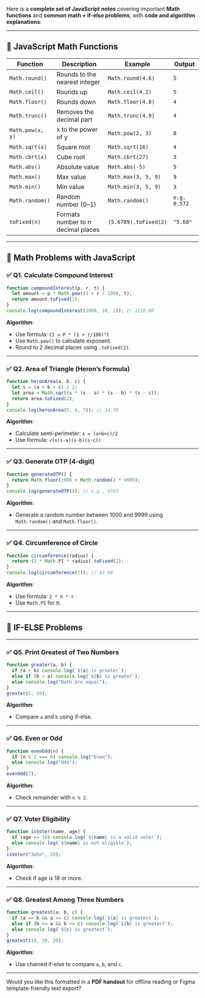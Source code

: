 Here is a **complete set of JavaScript notes** covering important **Math functions** and **common math + if-else problems**, with **code and algorithm explanations**:

---

## 📌 JavaScript Math Functions

| Function         | Description                        | Example               | Output       |
| ---------------- | ---------------------------------- | --------------------- | ------------ |
| `Math.round()`   | Rounds to the nearest integer      | `Math.round(4.6)`     | `5`          |
| `Math.ceil()`    | Rounds up                          | `Math.ceil(4.2)`      | `5`          |
| `Math.floor()`   | Rounds down                        | `Math.floor(4.8)`     | `4`          |
| `Math.trunc()`   | Removes the decimal part           | `Math.trunc(4.9)`     | `4`          |
| `Math.pow(x, y)` | x to the power of y                | `Math.pow(2, 3)`      | `8`          |
| `Math.sqrt(x)`   | Square root                        | `Math.sqrt(16)`       | `4`          |
| `Math.cbrt(x)`   | Cube root                          | `Math.cbrt(27)`       | `3`          |
| `Math.abs()`     | Absolute value                     | `Math.abs(-5)`        | `5`          |
| `Math.max()`     | Max value                          | `Math.max(3, 5, 9)`   | `9`          |
| `Math.min()`     | Min value                          | `Math.min(3, 5, 9)`   | `3`          |
| `Math.random()`  | Random number (0–1)                | `Math.random()`       | `e.g. 0.572` |
| `toFixed(n)`     | Formats number to n decimal places | `(5.6789).toFixed(2)` | `"5.68"`     |

---

## 🧠 Math Problems with JavaScript

### ✅ Q1. Calculate Compound Interest

```js
function compoundInterest(p, r, t) {
  let amount = p * Math.pow((1 + r / 100), t);
  return amount.toFixed(2);
}
console.log(compoundInterest(1000, 10, 2)); // 1210.00
```

**Algorithm**:

* Use formula: `CI = P * (1 + r/100)^t`
* Use `Math.pow()` to calculate exponent.
* Round to 2 decimal places using `.toFixed(2)`.

---

### ✅ Q2. Area of Triangle (Heron’s Formula)

```js
function heronArea(a, b, c) {
  let s = (a + b + c) / 2;
  let area = Math.sqrt(s * (s - a) * (s - b) * (s - c));
  return area.toFixed(2);
}
console.log(heronArea(5, 6, 7)); // 14.70
```

**Algorithm**:

* Calculate semi-perimeter: `s = (a+b+c)/2`
* Use formula: `√(s(s-a)(s-b)(s-c))`

---

### ✅ Q3. Generate OTP (4-digit)

```js
function generateOTP() {
  return Math.floor(1000 + Math.random() * 9000);
}
console.log(generateOTP()); // e.g., 4783
```

**Algorithm**:

* Generate a random number between 1000 and 9999 using `Math.random()` and `Math.floor()`.

---

### ✅ Q4. Circumference of Circle

```js
function circumference(radius) {
  return (2 * Math.PI * radius).toFixed(2);
}
console.log(circumference(7)); // 43.98
```

**Algorithm**:

* Use formula: `2 * π * r`
* Use `Math.PI` for π.

---

## 🔁 IF-ELSE Problems

---

### ✅ Q5. Print Greatest of Two Numbers

```js
function greater(a, b) {
  if (a > b) console.log(`${a} is greater`);
  else if (b > a) console.log(`${b} is greater`);
  else console.log("Both are equal");
}
greater(5, 10);
```

**Algorithm**:

* Compare `a` and `b` using if-else.

---

### ✅ Q6. Even or Odd

```js
function evenOdd(n) {
  if (n % 2 === 0) console.log("Even");
  else console.log("Odd");
}
evenOdd(7);
```

**Algorithm**:

* Check remainder with `n % 2`.

---

### ✅ Q7. Voter Eligibility

```js
function isVoter(name, age) {
  if (age >= 18) console.log(`${name} is a valid voter`);
  else console.log(`${name} is not eligible`);
}
isVoter("John", 20);
```

**Algorithm**:

* Check if age is 18 or more.

---

### ✅ Q8. Greatest Among Three Numbers

```js
function greatest(a, b, c) {
  if (a >= b && a >= c) console.log(`${a} is greatest`);
  else if (b >= a && b >= c) console.log(`${b} is greatest`);
  else console.log(`${c} is greatest`);
}
greatest(10, 30, 20);
```

**Algorithm**:

* Use chained if-else to compare `a`, `b`, and `c`.

---

Would you like this formatted in a **PDF handout** for offline reading or Figma template-friendly text export?
